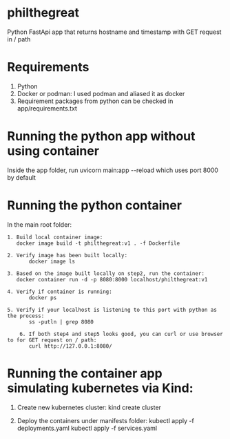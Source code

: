 # philthegreat
Python FastApi app that returns hostname and timestamp with GET request in / path

# Requirements
1. Python
2. Docker or podman: I used podman and aliased it as docker
3. Requirement packages from python can be checked in app/requirements.txt

# Running the python app without using container
Inside the app folder, run uvicorn main:app --reload which uses port 8000 by default

# Running the python container
In the main root folder:

	1. Build local container image:
	   docker image build -t philthegreat:v1 . -f Dockerfile

	2. Verify image has been built locally:
           docker image ls

	3. Based on the image built locally on step2, run the container:
	   docker container run -d -p 8080:8000 localhost/philthegreat:v1

	4. Verify if container is running:
           docker ps

	5. Verify if your localhost is listening to this port with python as the process:
           ss -putln | grep 8080

        6. If both step4 and step5 looks good, you can curl or use browser to for GET request on / path:
           curl http://127.0.0.1:8080/

# Running the container app simulating kubernetes via Kind:
1. Create new kubernetes cluster:
   kind create cluster

2. Deploy the containers under manifests folder:
   kubectl apply -f deployments.yaml
   kubectl apply -f services.yaml
